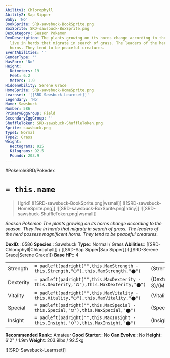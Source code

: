 ```yaml
---
Ability1: Chlorophyll
Ability2: Sap Sipper
Baby: 'No'
BookSprite: SRD-sawsbuck-BookSprite.png
BoxSprite: SRD-sawsbuck-BoxSprite.png
DexCategory: Season Pokemon
DexDescription: The plants growing on its horns change according to the season. They
  live in herds that migrate in search of grass. The leaders of the herd possess magnificent
  horns. They tend to be peaceful creatures.
EventAbilities: ''
GenderType: ''
HasForm: 'No'
Height:
  Deimeters: 19
  Feet: 6.2
  Meters: 1.9
HiddenAbility: Serene Grace
HomeSprite: SRD-sawsbuck-HomeSprite.png
Learnset: '[[SRD-Sawsbuck-Learnset]]'
Legendary: 'No'
Name: Sawsbuck
Number: 586
PrimaryEggGroup: Field
SecondaryEggGroup: ''
ShuffleToken: SRD-sawsbuck-ShuffleToken.png
Sprite: sawsbuck.png
Type1: Normal
Type2: Grass
Weight:
  Hectograms: 925
  Kilograms: 92.5
  Pounds: 203.9
---
```


#PokeroleSRD/Pokedex

# `= this.name`

> [!grid]
> ![[SRD-sawsbuck-BookSprite.png|wsmall]]
> ![[SRD-sawsbuck-HomeSprite.png]]
> ![[SRD-sawsbuck-BoxSprite.png|htiny]]
> ![[SRD-sawsbuck-ShuffleToken.png|wsmall]]


*Season Pokemon*
*The plants growing on its horns change according to the season. They live in herds that migrate in search of grass. The leaders of the herd possess magnificent horns. They tend to be peaceful creatures.*

**DexID**:: 0586
**Species**:: Sawsbuck
**Type**:: Normal / Grass
**Abilities**:: [[SRD-Chlorophyll|Chlorophyll]] / [[SRD-Sap Sipper|Sap Sipper]] ([[SRD-Serene Grace|Serene Grace]])
**Base HP**:: 4

|           |                                                                                        |                                          |
| --------- | -------------------------------------------------------------------------------------- | ---------------------------------------- |
| Strength  | `= padleft(padright("",this.MaxStrength - this.Strength,"⭘"),this.MaxStrength,"⬤")`    | (Strength::3)/(MaxStrength::6)   |
| Dexterity | `= padleft(padright("",this.MaxDexterity - this.Dexterity,"⭘"),this.MaxDexterity,"⬤")` | (Dexterity:: 3)/(MaxDexterity::6) |
| Vitality  | `= padleft(padright("",this.MaxVitality - this.Vitality,"⭘"),this.MaxVitality,"⬤")`    | (Vitality::2)/(MaxVitality::5)   |
| Special   | `= padleft(padright("",this.MaxSpecial - this.Special,"⭘"),this.MaxSpecial,"⬤")`       | (Special::2)/(MaxSpecial::4)     |
| Insight   | `= padleft(padright("",this.MaxInsight - this.Insight,"⭘"),this.MaxInsight,"⬤")`       | (Insight::2)/(MaxInsight::5)     |


**Recommended Rank**:: Amateur
**Good Starter**:: No
**Can Evolve**:: No
**Height**: 6'2" / 1.9m
**Weight**: 203.9lbs / 92.5kg

![[SRD-Sawsbuck-Learnset]]